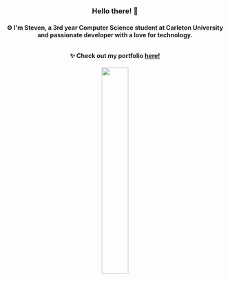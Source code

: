 <h3 align="center">
  Hello there! 👋
</h3>

<h4 align="center">
  ⚙ I'm Steven, a 3rd year Computer Science student at Carleton University and passionate developer with a love for technology.  <br> <br>
  
  ✨ Check out my portfolio 
  <a href="https://slin-1.github.io/" target="_blank">here!</a>
</h4>

<p align="center">
  <img src="https://github.com/slin-1/slin-1/assets/105820635/d3d2c177-a382-40e9-8e20-f966d3935e1e" width=35%>
</p>

<!--
**slin-1/slin-1** is a ✨ _special_ ✨ repository because its `README.md` (this file) appears on your GitHub profile.

Here are some ideas to get you started:

- 🔭 I’m currently working on ...
- 🌱 I’m currently learning ...
- 👯 I’m looking to collaborate on ...
- 🤔 I’m looking for help with ...
- 💬 Ask me about ...
- 📫 How to reach me: ...
- 😄 Pronouns: ...
- ⚡ Fun fact: ...
-->

